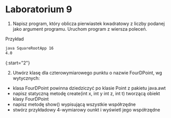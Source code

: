 # Laboratorium 9

1. Napisz program, który oblicza pierwiastek kwadratowy z liczby podanej jako argument programu. Uruchom program z wiersza poleceń.

Przykład

```bash
java SquareRootApp 16
4.0
```

{:start="2"}

2. Utwórz klasę dla czterowymiarowego punktu o nazwie FourDPoint, wg wytycznych:
- klasa FourDPoint powinna dziedziczyć po klasie Point z pakietu java.awt
- napisz statyczną metodę create(int x, int y int z, int t) tworzącą obiekt klasy FourDPoint
- napisz metodę show() wypisującą wszystkie współrzędne
- stwórz przykładowy 4-wymiarowy ounkt i wyświetl jego współrzędne
 